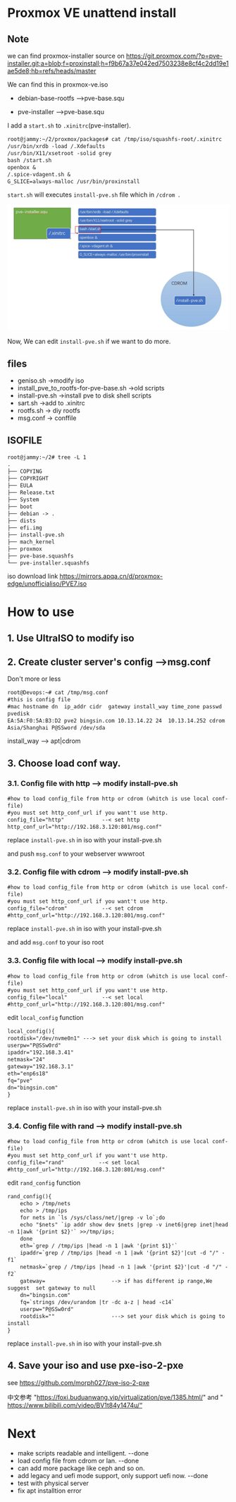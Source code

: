 #  Proxmox VE  unattend install 
## Note

we can find proxmox-installer source on https://git.proxmox.com/?p=pve-installer.git;a=blob;f=proxinstall;h=f9b67a37e042ed7503238e8cf4c2dd19e1ae5de8;hb=refs/heads/master

We can find this in proxmox-ve.iso

- debian-base-rootfs -->pve-base.squ

- pve-installer -->pve-base.squ


I add a `start.sh` to `.xinitrc`(pve-installer). 

```
root@jammy:~/2/proxmox/packages# cat /tmp/iso/squashfs-root/.xinitrc 
/usr/bin/xrdb -load /.Xdefaults
/usr/bin/X11/xsetroot -solid grey
bash /start.sh
openbox &
/.spice-vdagent.sh &
G_SLICE=always-malloc /usr/bin/proxinstall
```

`start.sh` will executes `install-pve.sh` file which in  `/cdrom `.

![](./arch.jpg)

Now, We can edit `install-pve.sh` if we want to do more.

## files

- geniso.sh    ->modify iso
- install_pve_to_rootfs-for-pve-base.sh    ->old scripts
- install-pve.sh ->install pve to disk shell scripts
- sart.sh ->add to .xinitrc
- rootfs.sh -> diy rootfs
- msg.conf -> conffile

## ISOFILE
```
root@jammy:~/2# tree -L 1
.
├── COPYING
├── COPYRIGHT
├── EULA
├── Release.txt
├── System
├── boot
├── debian -> .
├── dists
├── efi.img
├── install-pve.sh
├── mach_kernel
├── proxmox
├── pve-base.squashfs
└── pve-installer.squashfs
```

iso download link
https://mirrors.apqa.cn/d/proxmox-edge/unofficialiso/PVE7.iso


#  How to use

## 1. Use UltraISO to modify iso

## 2. Create cluster server's config  -->msg.conf

Don't more or less

```
root@Devops:~# cat /tmp/msg.conf
#this is config file
#mac hostname dn  ip_addr cidr  gateway install_way time_zone passwd  pvedisk
EA:5A:F0:5A:B3:D2 pve2 bingsin.com 10.13.14.22 24  10.13.14.252 cdrom Asia/Shanghai P@SSword /dev/sda
```
install_way --> apt|cdrom

## 3. Choose load conf way. 

### 3.1. Config file with http   --> modify install-pve.sh

```
#how to load config_file from http or cdrom (whitch is use local conf-file)
#you must set http_conf_url if you want't use http.
config_file="http"            --< set http
http_conf_url="http://192.168.3.120:801/msg.conf"
```

replace `install-pve.sh` in iso with your install-pve.sh

and push `msg.conf` to your webserver wwwroot
 
### 3.2. Config file with cdrom  --> modify install-pve.sh

```
#how to load config_file from http or cdrom (whitch is use local conf-file)
#you must set http_conf_url if you want't use http.
config_file="cdrom"           --< set cdrom
#http_conf_url="http://192.168.3.120:801/msg.conf"
```

replace `install-pve.sh` in iso with your install-pve.sh

and add `msg.conf` to your iso root

 
### 3.3. Config file with local  --> modify install-pve.sh

```
#how to load config_file from http or cdrom (whitch is use local conf-file)
#you must set http_conf_url if you want't use http.
config_file="local"           --< set local
#http_conf_url="http://192.168.3.120:801/msg.conf"
```
edit `local_config` function 
```
local_config(){
rootdisk="/dev/nvme0n1" ---> set your disk which is going to install
userpw="P@SSw0rd"
ipaddr="192.168.3.41"
netmask="24"
gateway="192.168.3.1"
eth="enp6s18"
fq="pve"
dn="bingsin.com"
}
```
replace `install-pve.sh` in iso with your install-pve.sh

### 3.4. Config file with rand  --> modify install-pve.sh

```
#how to load config_file from http or cdrom (whitch is use local conf-file)
#you must set http_conf_url if you want't use http.
config_file="rand"           --< set local
#http_conf_url="http://192.168.3.120:801/msg.conf"
```
edit `rand_config` function 
```
rand_config(){
	echo > /tmp/nets
	echo > /tmp/ips
	for nets in `ls /sys/class/net/|grep -v lo`;do
	echo "$nets" `ip addr show dev $nets |grep -v inet6|grep inet|head -n 1|awk '{print $2}'` >>/tmp/ips;
	done
	eth=`grep / /tmp/ips |head -n 1 |awk '{print $1}'`
	ipaddr=`grep / /tmp/ips |head -n 1 |awk '{print $2}'|cut -d "/" -f1`
	netmask=`grep / /tmp/ips |head -n 1 |awk '{print $2}'|cut -d "/" -f2`
	gateway=                     --> if has different ip range,We suggest  set gateway to null
	dn="bingsin.com"
	fq=`strings /dev/urandom |tr -dc a-z | head -c14`
	userpw="P@SSw0rd"  
	rootdisk=""                  ---> set your disk which is going to install
}
```
replace `install-pve.sh` in iso with your install-pve.sh


## 4. Save your iso and use pxe-iso-2-pxe 

see https://github.com/morph027/pve-iso-2-pxe

中文参考 "https://foxi.buduanwang.vip/virtualization/pve/1385.html/" and "
https://www.bilibili.com/video/BV1t84y1474u/“


# Next

- make scripts readable and intelligent.         --done
- load config file from cdrom or lan.            --done
- can add more package like ceph and so on.
- add legacy and uefi mode support, only support uefi now. --done
- test with physical server 
- fix apt installtion error